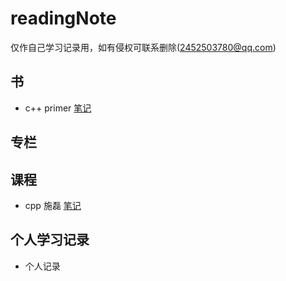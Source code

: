 # readingNote
仅作自己学习记录用，如有侵权可联系删除(2452503780@qq.com)
## 书
- c++ primer [笔记](cpp_primer_note/readme.md) 

## 专栏

## 课程 
- cpp 施磊 [笔记](cppShilei/Readme.md)

## 个人学习记录
- 个人记录

